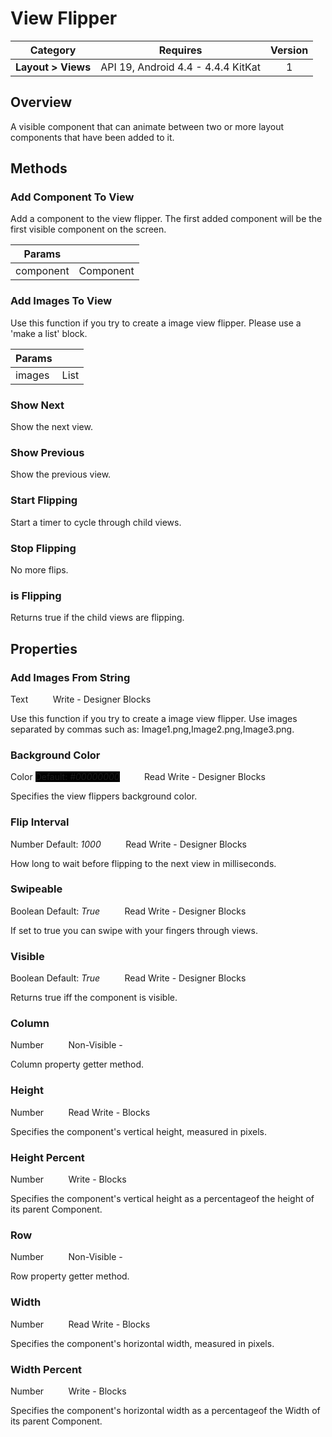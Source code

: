 # View Flipper

| Category | Requires | Version |
|:--------:|:-------:|:--------:|
|**Layout > Views**|<span class="chip chip-any">API 19, Android 4.4 - 4.4.4 KitKat</span>|<span class="chip chip-number">1</span>|

## Overview

A visible component that can animate between two or more layout components that have been added to it.

## Methods

### Add Component To View

Add a component to the view flipper. The first added component will be the first visible component on the screen.

<div class="block" ai2-block="method" not-rendered="true" value="%7B%22componentName%22:%20%22View%20Flipper%22,%20%22name%22:%20%22Add%20Component%20To%20View%22,%20%22output%22:%20false,%20%22params%22:%20%5B%22component%22%5D%7D"></div>


| Params | []() |
|--------|------|
|component|<span class="chip chip-component">Component</span>|


### Add Images To View

Use this function if you try to create a image view flipper. Please use a 'make a list' block.

<div class="block" ai2-block="method" not-rendered="true" value="%7B%22componentName%22:%20%22View%20Flipper%22,%20%22name%22:%20%22Add%20Images%20To%20View%22,%20%22output%22:%20false,%20%22params%22:%20%5B%22images%22%5D%7D"></div>


| Params | []() |
|--------|------|
|images|<span class="chip chip-list">List</span>|


### Show Next

Show the next view.

<div class="block" ai2-block="method" not-rendered="true" value="%7B%22componentName%22:%20%22View%20Flipper%22,%20%22name%22:%20%22Show%20Next%22,%20%22output%22:%20false,%20%22params%22:%20%5B%5D%7D"></div>


### Show Previous

Show the previous view.

<div class="block" ai2-block="method" not-rendered="true" value="%7B%22componentName%22:%20%22View%20Flipper%22,%20%22name%22:%20%22Show%20Previous%22,%20%22output%22:%20false,%20%22params%22:%20%5B%5D%7D"></div>


### Start Flipping

Start a timer to cycle through child views.

<div class="block" ai2-block="method" not-rendered="true" value="%7B%22componentName%22:%20%22View%20Flipper%22,%20%22name%22:%20%22Start%20Flipping%22,%20%22output%22:%20false,%20%22params%22:%20%5B%5D%7D"></div>


### Stop Flipping

No more flips.

<div class="block" ai2-block="method" not-rendered="true" value="%7B%22componentName%22:%20%22View%20Flipper%22,%20%22name%22:%20%22Stop%20Flipping%22,%20%22output%22:%20false,%20%22params%22:%20%5B%5D%7D"></div>


### is Flipping

Returns true if the child views are flipping.

<div class="block" ai2-block="method" not-rendered="true" value="%7B%22componentName%22:%20%22View%20Flipper%22,%20%22name%22:%20%22is%20Flipping%22,%20%22output%22:%20false,%20%22params%22:%20%5B%5D%7D"></div>


## Properties

### Add Images From String

<span class="chip chip-text">Text</span><span style="user-select: none;">&nbsp;&nbsp;&nbsp;&nbsp;&nbsp;&nbsp;&nbsp;&nbsp;&nbsp;&nbsp;</span><span class="chip chip-rw">Write</span><span style="user-select: none;">&nbsp;</span>-<span style="user-select: none;">&nbsp;</span><span class="chip chip-bd">Designer</span><span style="user-select: none;">&nbsp;</span><span class="chip chip-bd">Blocks</span><span style="user-select: none;">&nbsp;</span>

Use this function if you try to create a image view flipper. Use images separated by commas such as: Image1.png,Image2.png,Image3.png.

<div class="block" ai2-block="property" not-rendered="true" value="%7B%22componentName%22:%20%22View%20Flipper%22,%20%22name%22:%20%22Add%20Images%20From%20String%22,%20%22getter%22:%20false%7D"></div>


### Background Color

<span class="chip chip-color">Color</span><span style="user-select: none;">&nbsp;</span><span class="chip chip-color" style="background-color: #000000;">Default: <i>#00000000</i></span><span style="user-select: none;">&nbsp;&nbsp;&nbsp;&nbsp;&nbsp;&nbsp;&nbsp;&nbsp;&nbsp;&nbsp;</span><span class="chip chip-rw">Read</span><span style="user-select: none;">&nbsp;</span><span class="chip chip-rw">Write</span><span style="user-select: none;">&nbsp;</span>-<span style="user-select: none;">&nbsp;</span><span class="chip chip-bd">Designer</span><span style="user-select: none;">&nbsp;</span><span class="chip chip-bd">Blocks</span><span style="user-select: none;">&nbsp;</span>

Specifies the view flippers background color.

<div class="block" ai2-block="property" not-rendered="true" value="%7B%22componentName%22:%20%22View%20Flipper%22,%20%22name%22:%20%22Background%20Color%22,%20%22getter%22:%20true%7D"></div>
<div class="block" ai2-block="property" not-rendered="true" value="%7B%22componentName%22:%20%22View%20Flipper%22,%20%22name%22:%20%22Background%20Color%22,%20%22getter%22:%20false%7D"></div>


### Flip Interval

<span class="chip chip-number">Number</span><span style="user-select: none;">&nbsp;</span><span class="chip chip-number">Default: <i>1000</i></span><span style="user-select: none;">&nbsp;&nbsp;&nbsp;&nbsp;&nbsp;&nbsp;&nbsp;&nbsp;&nbsp;&nbsp;</span><span class="chip chip-rw">Read</span><span style="user-select: none;">&nbsp;</span><span class="chip chip-rw">Write</span><span style="user-select: none;">&nbsp;</span>-<span style="user-select: none;">&nbsp;</span><span class="chip chip-bd">Designer</span><span style="user-select: none;">&nbsp;</span><span class="chip chip-bd">Blocks</span><span style="user-select: none;">&nbsp;</span>

How long to wait before flipping to the next view in milliseconds.

<div class="block" ai2-block="property" not-rendered="true" value="%7B%22componentName%22:%20%22View%20Flipper%22,%20%22name%22:%20%22Flip%20Interval%22,%20%22getter%22:%20true%7D"></div>
<div class="block" ai2-block="property" not-rendered="true" value="%7B%22componentName%22:%20%22View%20Flipper%22,%20%22name%22:%20%22Flip%20Interval%22,%20%22getter%22:%20false%7D"></div>


### Swipeable

<span class="chip chip-boolean">Boolean</span><span style="user-select: none;">&nbsp;</span><span class="chip chip-boolean">Default: <i>True</i></span><span style="user-select: none;">&nbsp;&nbsp;&nbsp;&nbsp;&nbsp;&nbsp;&nbsp;&nbsp;&nbsp;&nbsp;</span><span class="chip chip-rw">Read</span><span style="user-select: none;">&nbsp;</span><span class="chip chip-rw">Write</span><span style="user-select: none;">&nbsp;</span>-<span style="user-select: none;">&nbsp;</span><span class="chip chip-bd">Designer</span><span style="user-select: none;">&nbsp;</span><span class="chip chip-bd">Blocks</span><span style="user-select: none;">&nbsp;</span>

If set to true you can swipe with your fingers through views.

<div class="block" ai2-block="property" not-rendered="true" value="%7B%22componentName%22:%20%22View%20Flipper%22,%20%22name%22:%20%22Swipeable%22,%20%22getter%22:%20true%7D"></div>
<div class="block" ai2-block="property" not-rendered="true" value="%7B%22componentName%22:%20%22View%20Flipper%22,%20%22name%22:%20%22Swipeable%22,%20%22getter%22:%20false%7D"></div>


### Visible

<span class="chip chip-boolean">Boolean</span><span style="user-select: none;">&nbsp;</span><span class="chip chip-boolean">Default: <i>True</i></span><span style="user-select: none;">&nbsp;&nbsp;&nbsp;&nbsp;&nbsp;&nbsp;&nbsp;&nbsp;&nbsp;&nbsp;</span><span class="chip chip-rw">Read</span><span style="user-select: none;">&nbsp;</span><span class="chip chip-rw">Write</span><span style="user-select: none;">&nbsp;</span>-<span style="user-select: none;">&nbsp;</span><span class="chip chip-bd">Designer</span><span style="user-select: none;">&nbsp;</span><span class="chip chip-bd">Blocks</span><span style="user-select: none;">&nbsp;</span>

Returns true iff the component is visible.

<div class="block" ai2-block="property" not-rendered="true" value="%7B%22componentName%22:%20%22View%20Flipper%22,%20%22name%22:%20%22Visible%22,%20%22getter%22:%20true%7D"></div>
<div class="block" ai2-block="property" not-rendered="true" value="%7B%22componentName%22:%20%22View%20Flipper%22,%20%22name%22:%20%22Visible%22,%20%22getter%22:%20false%7D"></div>


### Column

<span class="chip chip-number">Number</span><span style="user-select: none;">&nbsp;&nbsp;&nbsp;&nbsp;&nbsp;&nbsp;&nbsp;&nbsp;&nbsp;&nbsp;</span><span class="chip chip-rw">Non-Visible</span><span style="user-select: none;">&nbsp;</span>-<span style="user-select: none;">&nbsp;</span>

Column property getter method.


### Height

<span class="chip chip-number">Number</span><span style="user-select: none;">&nbsp;&nbsp;&nbsp;&nbsp;&nbsp;&nbsp;&nbsp;&nbsp;&nbsp;&nbsp;</span><span class="chip chip-rw">Read</span><span style="user-select: none;">&nbsp;</span><span class="chip chip-rw">Write</span><span style="user-select: none;">&nbsp;</span>-<span style="user-select: none;">&nbsp;</span><span class="chip chip-bd">Blocks</span><span style="user-select: none;">&nbsp;</span>

Specifies the component's vertical height, measured in pixels.

<div class="block" ai2-block="property" not-rendered="true" value="%7B%22componentName%22:%20%22View%20Flipper%22,%20%22name%22:%20%22Height%22,%20%22getter%22:%20true%7D"></div>
<div class="block" ai2-block="property" not-rendered="true" value="%7B%22componentName%22:%20%22View%20Flipper%22,%20%22name%22:%20%22Height%22,%20%22getter%22:%20false%7D"></div>


### Height Percent

<span class="chip chip-number">Number</span><span style="user-select: none;">&nbsp;&nbsp;&nbsp;&nbsp;&nbsp;&nbsp;&nbsp;&nbsp;&nbsp;&nbsp;</span><span class="chip chip-rw">Write</span><span style="user-select: none;">&nbsp;</span>-<span style="user-select: none;">&nbsp;</span><span class="chip chip-bd">Blocks</span><span style="user-select: none;">&nbsp;</span>

Specifies the component's vertical height as a percentageof the height of its parent Component.

<div class="block" ai2-block="property" not-rendered="true" value="%7B%22componentName%22:%20%22View%20Flipper%22,%20%22name%22:%20%22Height%20Percent%22,%20%22getter%22:%20false%7D"></div>


### Row

<span class="chip chip-number">Number</span><span style="user-select: none;">&nbsp;&nbsp;&nbsp;&nbsp;&nbsp;&nbsp;&nbsp;&nbsp;&nbsp;&nbsp;</span><span class="chip chip-rw">Non-Visible</span><span style="user-select: none;">&nbsp;</span>-<span style="user-select: none;">&nbsp;</span>

Row property getter method.


### Width

<span class="chip chip-number">Number</span><span style="user-select: none;">&nbsp;&nbsp;&nbsp;&nbsp;&nbsp;&nbsp;&nbsp;&nbsp;&nbsp;&nbsp;</span><span class="chip chip-rw">Read</span><span style="user-select: none;">&nbsp;</span><span class="chip chip-rw">Write</span><span style="user-select: none;">&nbsp;</span>-<span style="user-select: none;">&nbsp;</span><span class="chip chip-bd">Blocks</span><span style="user-select: none;">&nbsp;</span>

Specifies the component's horizontal width, measured in pixels.

<div class="block" ai2-block="property" not-rendered="true" value="%7B%22componentName%22:%20%22View%20Flipper%22,%20%22name%22:%20%22Width%22,%20%22getter%22:%20true%7D"></div>
<div class="block" ai2-block="property" not-rendered="true" value="%7B%22componentName%22:%20%22View%20Flipper%22,%20%22name%22:%20%22Width%22,%20%22getter%22:%20false%7D"></div>


### Width Percent

<span class="chip chip-number">Number</span><span style="user-select: none;">&nbsp;&nbsp;&nbsp;&nbsp;&nbsp;&nbsp;&nbsp;&nbsp;&nbsp;&nbsp;</span><span class="chip chip-rw">Write</span><span style="user-select: none;">&nbsp;</span>-<span style="user-select: none;">&nbsp;</span><span class="chip chip-bd">Blocks</span><span style="user-select: none;">&nbsp;</span>

Specifies the component's horizontal width as a percentageof the Width of its parent Component.

<div class="block" ai2-block="property" not-rendered="true" value="%7B%22componentName%22:%20%22View%20Flipper%22,%20%22name%22:%20%22Width%20Percent%22,%20%22getter%22:%20false%7D"></div>
